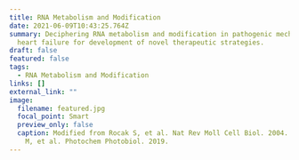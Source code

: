 ```yaml
---
title: RNA Metabolism and Modification
date: 2021-06-09T10:43:25.764Z
summary: Deciphering RNA metabolism and modification in pathogenic mechanism of
  heart failure for development of novel therapeutic strategies.
draft: false
featured: false
tags:
  - RNA Metabolism and Modification
links: []
external_link: ""
image:
  filename: featured.jpg
  focal_point: Smart
  preview_only: false
  caption: Modified from Rocak S, et al. Nat Rev Moll Cell Biol. 2004. & Robinson
    M, et al. Photochem Photobiol. 2019.
---
```

